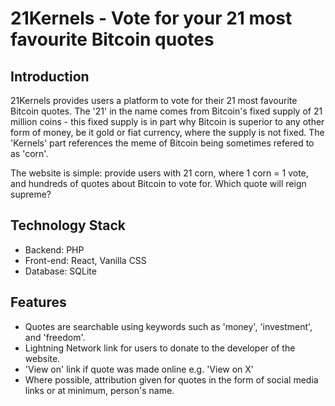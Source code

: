 # 21Kernels - Vote for your 21 most favourite Bitcoin quotes

## Introduction

21Kernels provides users a platform to vote for their 21 most favourite Bitcoin quotes. The '21' in the name comes from Bitcoin's fixed supply of 21 million coins - this fixed supply is in part why Bitcoin is superior to any other form of money, be it gold or fiat currency, where the supply is not fixed. The 'Kernels' part references the meme of Bitcoin being sometimes refered to as 'corn'.

The website is simple: provide users with 21 corn, where 1 corn = 1 vote, and hundreds of quotes about Bitcoin to vote for. Which quote will reign supreme?

## Technology Stack

- Backend: PHP
- Front-end: React, Vanilla CSS
- Database: SQLite

## Features

- Quotes are searchable using keywords such as 'money', 'investment', and 'freedom'.
- Lightning Network link for users to donate to the developer of the website.
- 'View on' link if quote was made online e.g. 'View on X'
- Where possible, attribution given for quotes in the form of social media links or at minimum, person's name.
